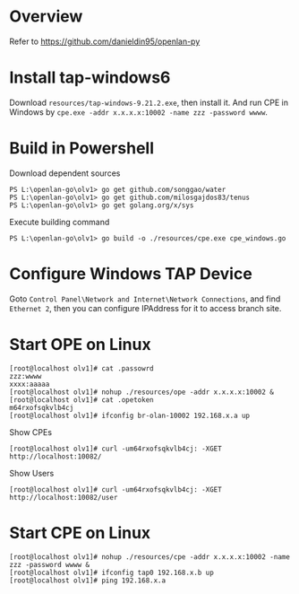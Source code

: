 # Overview 

Refer to https://github.com/danieldin95/openlan-py 

# Install tap-windows6

Download `resources/tap-windows-9.21.2.exe`, then install it. And run CPE in Windows by `cpe.exe -addr x.x.x.x:10002 -name zzz -password wwww`. 

# Build in Powershell

Download dependent sources

    PS L:\openlan-go\olv1> go get github.com/songgao/water
    PS L:\openlan-go\olv1> go get github.com/milosgajdos83/tenus
    PS L:\openlan-go\olv1> go get golang.org/x/sys

Execute building command

    PS L:\openlan-go\olv1> go build -o ./resources/cpe.exe cpe_windows.go

# Configure Windows TAP Device

Goto `Control Panel\Network and Internet\Network Connections`, and find `Ethernet 2`, then you can configure IPAddress for it to access branch site. 

# Start OPE on Linux

    [root@localhost olv1]# cat .passowrd
    zzz:wwww
    xxxx:aaaaa
    [root@localhost olv1]# nohup ./resources/ope -addr x.x.x.x:10002 &
    [root@localhost olv1]# cat .opetoken
    m64rxofsqkvlb4cj
    [root@localhost olv1]# ifconfig br-olan-10002 192.168.x.a up
    
Show CPEs

    [root@localhost olv1]# curl -um64rxofsqkvlb4cj: -XGET http://localhost:10082/

Show Users

    [root@localhost olv1]# curl -um64rxofsqkvlb4cj: -XGET http://localhost:10082/user

# Start CPE on Linux

    [root@localhost olv1]# nohup ./resources/cpe -addr x.x.x.x:10002 -name zzz -password wwww &
    [root@localhost olv1]# ifconfig tap0 192.168.x.b up
    [root@localhost olv1]# ping 192.168.x.a

